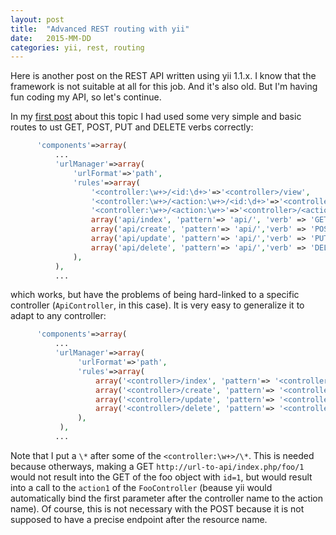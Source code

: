 ```yaml
---
layout: post
title:  "Advanced REST routing with yii"
date:   2015-MM-DD
categories: yii, rest, routing
---
```


Here is another post on the REST API written using yii 1.1.x. I know that the
framework is not suitable at all for this job. And it's also old. But I'm
having fun coding my API, so let's continue.

In my [first post](http://www.vernizzis.it/blog/yii-restful-api/) about this topic I had used some very simple and basic
routes to ust GET, POST, PUT and DELETE verbs correctly:

```php
      'components'=>array(
          ...
          'urlManager'=>array(
              'urlFormat'=>'path',
              'rules'=>array(
                  '<controller:\w+>/<id:\d+>'=>'<controller>/view',
                  '<controller:\w+>/<action:\w+>/<id:\d+>'=>'<controller>/<action>',
                  '<controller:\w+>/<action:\w+>'=>'<controller>/<action>',
                  array('api/index', 'pattern'=> 'api/', 'verb' => 'GET'),
                  array('api/create', 'pattern'=> 'api/','verb' => 'POST'),
                  array('api/update', 'pattern'=> 'api/','verb' => 'PUT'),
                  array('api/delete', 'pattern'=> 'api/','verb' => 'DELETE'),
              ),  
          ),  
          ...
```

which works, but have the problems of being hard-linked to a specific
controller (`ApiController`, in this case). It is very easy to generalize it to
adapt to any controller:


```php
      'components'=>array(
          ...
          'urlManager'=>array(
               'urlFormat'=>'path',
               'rules'=>array(
                   array('<controller>/index', 'pattern'=> '<controller:\w+>/*', 'verb' => 'GET'),
                   array('<controller>/create', 'pattern'=> '<controller:\w+>/', 'verb' => 'POST'),
                   array('<controller>/update', 'pattern'=> '<controller:\w+>/*', 'verb' => 'PUT'),
                   array('<controller>/delete', 'pattern'=> '<controller:\w+>/*', 'verb' => 'DELETE'),
               ),
           ),
          ...
```

Note that I put a `\*` after some of the `<controller:\w+>/\*`. This is needed
because otherways, making a GET `http://url-to-api/index.php/foo/1` would not
result into the GET of the foo object with `id=1`, but would result into a call
to the `action1` of the `FooController` (beause yii would automatically bind
the first parameter after the controller name to the action name). Of course,
this is not necessary with the POST because it is not supposed to have
a precise endpoint after the resource name.
